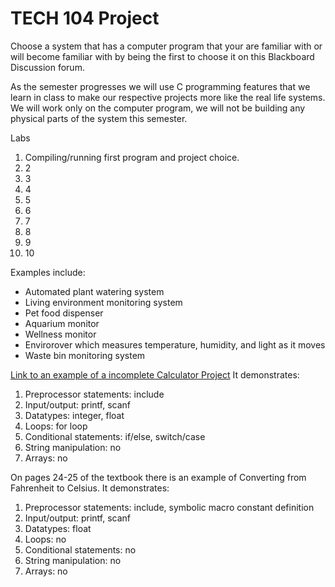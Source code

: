 # TECH 104 Project
Choose a system that has a computer program that your are familiar with or will become familiar with by being the first to choose it on this Blackboard Discussion forum.

As the semester progresses we will use C programming features that we learn in class to make our respective projects more like the real life systems. We will work only on the computer program, we will not be building any physical parts of the system this semester. 

Labs
1. Compiling/running first program and project choice.
2. 2
3. 3
4. 4
5. 5
6. 6
7. 7
8. 8
9. 9
10. 10


Examples include:

- Automated plant watering system
- Living environment monitoring system
- Pet food dispenser
- Aquarium monitor
- Wellness monitor
- Envirorover which measures temperature, humidity, and light as it moves
- Waste bin monitoring system

[Link to an example of a incomplete Calculator Project](https://www.onlinegdb.com/Rjh8qgKKV)
It demonstrates:
1. Preprocessor statements: include
2. Input/output: printf, scanf
3. Datatypes: integer, float
4. Loops: for loop
5. Conditional statements: if/else, switch/case
6. String manipulation: no
7. Arrays: no


On pages 24-25 of the textbook there is an example of Converting from Fahrenheit to Celsius.
It demonstrates:
1. Preprocessor statements: include, symbolic macro constant definition
2. Input/output: printf, scanf
3. Datatypes: float
4. Loops: no
5. Conditional statements: no
6. String manipulation: no
7. Arrays: no
